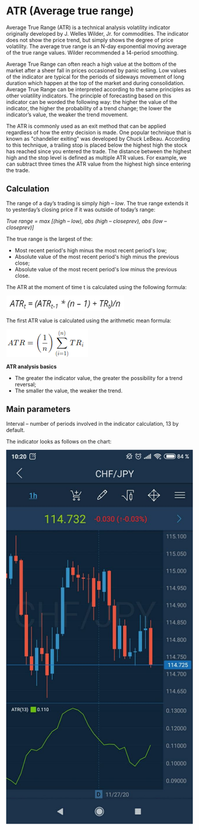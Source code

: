 # ATR \(Average true range\)

Average True Range \(ATR\) is a technical analysis volatility indicator originally developed by J. Welles Wilder, Jr. for commodities. The indicator does not show the price trend, but simply shows the degree of price volatility. The average true range is an N-day exponential moving average of the true range values. Wilder recommended a 14-period smoothing.

Average True Range can often reach a high value at the bottom of the market after a sheer fall in prices occasioned by panic selling. Low values of the indicator are typical for the periods of sideways movement of long duration which happen at the top of the market and during consolidation. Average True Range can be interpreted according to the same principles as other volatility indicators. The principle of forecasting based on this indicator can be worded the following way: the higher the value of the indicator, the higher the probability of a trend change; the lower the indicator’s value, the weaker the trend movement.

The ATR is commonly used as an exit method that can be applied regardless of how the entry decision is made. One popular technique that is known as "chandelier exiting" was developed by Chuck LeBeau. According to this technique, a trailing stop is placed below the highest high the stock has reached since you entered the trade. The distance between the highest high and the stop level is defined as multiple ATR values. For example, we can subtract three times the ATR value from the highest high since entering the trade.

## Calculation

The range of a day’s trading is simply _high – low_. The true range extends it to yesterday’s closing price if it was outside of today’s range:

_True range = max \[\(high – low\), abs \(high – closeprev\), abs \(low – closeprev\)\]_

The true range is the largest of the:

* Most recent period's high minus the most recent period's low;
* Absolute value of the most recent period's high minus the previous close;
* Absolute value of the most recent period's low minus the previous close.

The ATR at the moment of time t is calculated using the following formula:

![](../../../../../.gitbook/assets/image%20%2844%29.png)

The first ATR value is calculated using the arithmetic mean formula:

![](../../../../../.gitbook/assets/image%20%2841%29.png)

**ATR analysis basics**

* The greater the indicator value, the greater the possibility for a trend reversal;
* The smaller the value, the weaker the trend.

## Main parameters

Interval – number of periods involved in the indicator calculation, 13 by default.

The indicator looks as follows on the chart:

![](../../../../../.gitbook/assets/1%20%2824%29.jpg)


